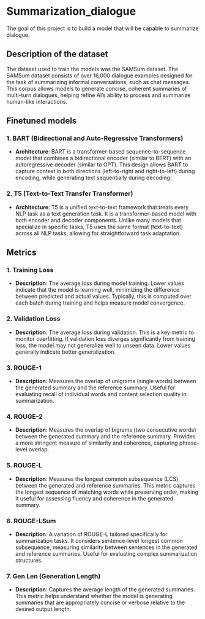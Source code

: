 # Summarization_dialogue
 The goal of this project is to build a model that will be capable to summarize dialogue.

## Description of the dataset
 The dataset used to train the models was the SAMSum dataset.
 The SAMSum dataset consists of over 16,000 dialogue examples designed for the task of summarizing informal conversations, such as chat messages. 
 This corpus allows models to generate concise, coherent summaries of multi-turn dialogues, helping refine AI’s ability to process and summarize human-like interactions.

## Finetuned models
### 1. BART (Bidirectional and Auto-Regressive Transformers)
- **Architecture**: BART is a transformer-based sequence-to-sequence model that combines a bidirectional encoder (similar to BERT) with an autoregressive decoder (similar to GPT). This design allows BART to capture context in both directions (left-to-right and right-to-left) during encoding, while generating text sequentially during decoding.
### 2. T5 (Text-to-Text Transfer Transformer)
- **Architecture**: T5 is a unified text-to-text framework that treats every NLP task as a text generation task. It is a transformer-based model with both encoder and decoder components. Unlike many models that specialize in specific tasks, T5 uses the same format (text-to-text) across all NLP tasks, allowing for straightforward task adaptation.

## Metrics
### 1. Training Loss
- **Description**: The average loss during model training. Lower values indicate that the model is learning well, minimizing the difference between predicted and actual values. Typically, this is computed over each batch during training and helps measure model convergence.

### 2. Validation Loss
- **Description**: The average loss during validation. This is a key metric to monitor overfitting. If validation loss diverges significantly from training loss, the model may not generalize well to unseen data. Lower values generally indicate better generalization.

### 3. ROUGE-1
- **Description**: Measures the overlap of unigrams (single words) between the generated summary and the reference summary. Useful for evaluating recall of individual words and content selection quality in summarization.

### 4. ROUGE-2
- **Description**: Measures the overlap of bigrams (two consecutive words) between the generated summary and the reference summary. Provides a more stringent measure of similarity and coherence, capturing phrase-level overlap.

### 5. ROUGE-L
- **Description**: Measures the longest common subsequence (LCS) between the generated and reference summaries. This metric captures the longest sequence of matching words while preserving order, making it useful for assessing fluency and coherence in the generated summary.

### 6. ROUGE-LSum
- **Description**: A variation of ROUGE-L tailored specifically for summarization tasks. It considers sentence-level longest common subsequence, measuring similarity between sentences in the generated and reference summaries. Useful for evaluating complex summarization structures.

### 7. Gen Len (Generation Length)
- **Description**: Captures the average length of the generated summaries. This metric helps understand whether the model is generating summaries that are appropriately concise or verbose relative to the desired output length.